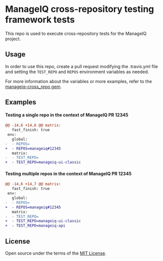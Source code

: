 # ManageIQ cross-repository testing framework tests

This repo is used to execute cross-repository tests for the ManageIQ project.

## Usage

In order to use this repo, create a pull request modifying the .travis.yml file
and setting the `TEST_REPO` and `REPOS` environment variables as needed.

For more information about the variables or more examples, refer to the
[manageiq-cross_repo gem](https://github.com/ManageIQ/manageiq-cross_repo/blob/master/README.md).

## Examples

#### Testing a single repo in the context of ManageIQ PR 12345

```diff
@@ -14,6 +14,6 @@ matrix:
   fast_finish: true
 env:
   global:
-  - REPOS=
+  - REPOS=manageiq#12345
   matrix:
-  - TEST_REPO=
+  - TEST_REPO=manageiq-ui-classic
```

#### Testing multiple repos in the context of ManageIQ PR 12345

```diff
@@ -14,6 +14,7 @@ matrix:
   fast_finish: true
 env:
   global:
-  - REPOS=
+  - REPOS=manageiq#12345
   matrix:
-  - TEST_REPO=
+  - TEST_REPO=manageiq-ui-classic
+  - TEST_REPO=manageiq-api
```

## License

Open source under the terms of the [MIT License](https://opensource.org/licenses/MIT).
